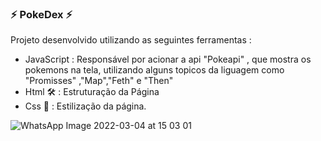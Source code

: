 ### :zap: PokeDex :zap:
Projeto desenvolvido utilizando as seguintes ferramentas : 

- JavaScript : Responsável por acionar a api "Pokeapi" , que mostra os pokemons na tela, utilizando alguns topicos da liguagem como "Promisses" ,"Map","Feth" e "Then"
- Html 🛠️ : Estruturação da Página
- Css :art: : Estilização da página.




![WhatsApp Image 2022-03-04 at 15 03 01](https://user-images.githubusercontent.com/62807696/156821955-d3bb394a-7a69-47dc-9e41-0795e871a7dc.jpeg)
